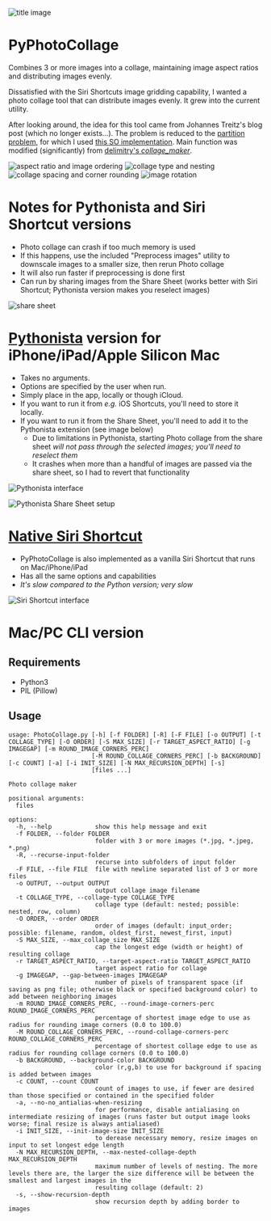 ![title image](img/1.png)

# PyPhotoCollage

Combines 3 or more images into a collage, maintaining image aspect ratios and distributing images evenly.

Dissatisfied with the Siri Shortcuts image gridding capability, I wanted a photo collage tool that can distribute images evenly. It grew into the current utility.

After looking around, the idea for this tool came from Johannes Treitz's blog post (which no longer exists...).
The problem is reduced to the [partition problem](http://www8.cs.umu.se/kurser/TDBAfl/VT06/algorithms/BOOK/BOOK2/NODE45.HTM), for which I used [this SO implementation](https://stackoverflow.com/a/7942946).
Main function was modified (significantly) from [delimitry's _collage_maker_](https://github.com/delimitry/collage_maker).

![aspect ratio and image ordering](img/2.png)
![collage type and nesting](img/3.png)
![collage spacing and corner rounding](img/4.png)
![image rotation](img/5.png)

# Notes for Pythonista and Siri Shortcut versions

* Photo collage can crash if too much memory is used
* If this happens, use the included "Preprocess images" utility to downscale images to a smaller size, then rerun Photo collage
* It will also run faster if preprocessing is done first
* Can run by sharing images from the Share Sheet (works better with Siri Shortcut; Pythonista version makes you reselect images)

![share sheet](img/share_sheet.png)

# [Pythonista](http://omz-software.com/pythonista/) version for iPhone/iPad/Apple Silicon Mac

* Takes no arguments.
* Options are specified by the user when run.
* Simply place in the app, locally or though iCloud.
* If you want to run it from _e.g._ iOS Shortcuts, you'll need to store it locally.
* If you want to run it from the Share Sheet, you'll need to add it to the Pythonista extension (see image below)
  * Due to limitations in Pythonista, starting Photo collage from the share sheet *will not pass through the selected images; you'll need to reselect them*
  * It crashes when more than a handful of images are passed via the share sheet, so I had to revert that functionality

![Pythonista interface](img/pythonista.png)

![Pythonista Share Sheet setup](img/pythonista_setup.png)
  
# [Native Siri Shortcut](https://routinehub.co/shortcut/17870/)

* PyPhotoCollage is also implemented as a vanilla Siri Shortcut that runs on Mac/iPhone/iPad
* Has all the same options and capabilities
* *It's slow compared to the Python version; very slow*

![Siri Shortcut interface](img/shortcut.png)

# Mac/PC CLI version

## Requirements

* Python3
* PIL (Pillow)

## Usage

```
usage: PhotoCollage.py [-h] [-f FOLDER] [-R] [-F FILE] [-o OUTPUT] [-t COLLAGE_TYPE] [-O ORDER] [-S MAX_SIZE] [-r TARGET_ASPECT_RATIO] [-g IMAGEGAP] [-m ROUND_IMAGE_CORNERS_PERC]
                       [-M ROUND_COLLAGE_CORNERS_PERC] [-b BACKGROUND] [-c COUNT] [-a] [-i INIT_SIZE] [-N MAX_RECURSION_DEPTH] [-s]
                       [files ...]

Photo collage maker

positional arguments:
  files

options:
  -h, --help            show this help message and exit
  -f FOLDER, --folder FOLDER
                        folder with 3 or more images (*.jpg, *.jpeg, *.png)
  -R, --recurse-input-folder
                        recurse into subfolders of input folder
  -F FILE, --file FILE  file with newline separated list of 3 or more files
  -o OUTPUT, --output OUTPUT
                        output collage image filename
  -t COLLAGE_TYPE, --collage-type COLLAGE_TYPE
                        collage type (default: nested; possible: nested, row, column)
  -O ORDER, --order ORDER
                        order of images (default: input_order; possible: filename, random, oldest_first, newest_first, input)
  -S MAX_SIZE, --max_collage_size MAX_SIZE
                        cap the longest edge (width or height) of resulting collage
  -r TARGET_ASPECT_RATIO, --target-aspect-ratio TARGET_ASPECT_RATIO
                        target aspect ratio for collage
  -g IMAGEGAP, --gap-between-images IMAGEGAP
                        number of pixels of transparent space (if saving as png file; otherwise black or specified background color) to add between neighboring images
  -m ROUND_IMAGE_CORNERS_PERC, --round-image-corners-perc ROUND_IMAGE_CORNERS_PERC
                        percentage of shortest image edge to use as radius for rounding image corners (0.0 to 100.0)
  -M ROUND_COLLAGE_CORNERS_PERC, --round-collage-corners-perc ROUND_COLLAGE_CORNERS_PERC
                        percentage of shortest collage edge to use as radius for rounding collage corners (0.0 to 100.0)
  -b BACKGROUND, --background-color BACKGROUND
                        color (r,g,b) to use for background if spacing is added between images
  -c COUNT, --count COUNT
                        count of images to use, if fewer are desired than those specified or contained in the specified folder
  -a, --no-no_antialias-when-resizing
                        for performance, disable antialiasing on intermediate resizing of images (runs faster but output image looks worse; final resize is always antialiased)
  -i INIT_SIZE, --init-image-size INIT_SIZE
                        to derease necessary memory, resize images on input to set longest edge length
  -N MAX_RECURSION_DEPTH, --max-nested-collage-depth MAX_RECURSION_DEPTH
                        maximum number of levels of nesting. The more levels there are, the larger the size difference will be between the smallest and largest images in the
                        resulting collage (default: 2)
  -s, --show-recursion-depth
                        show recursion depth by adding border to images
```

